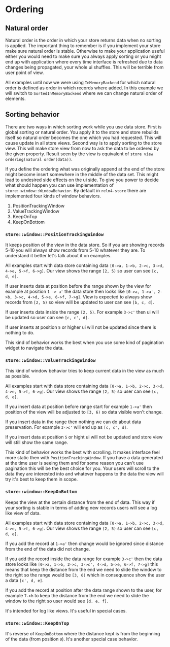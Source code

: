 # Ordering

## Natural order

Natural order is the order in which your store returns data when no sorting is applied. The important thing to remember is if you implement your store
make sure natural order is stable. Otherwise to make your application useful either you would need to make sure you always apply sorting or you might
end up with application where every time interface is refreshed due to data changes being propagated, your whole ui shuffles. This will be terrible
from user point of view.

All examples until now we were using `InMemoryBackend` for which natural order is defined as order in which records where added. In this example we will switch to
`SortedInMemoryBackend` where we can change natural order of elements.

## Sorting behavior

There are two ways in which sorting work while you use data store. First is global sorting or natural order. You apply it to the store and store rebuilds itself so
natural order becomes the one which you had requested. This will cause update in all store views. Second way is to apply sorting to the store view.
This will make store view from now to ask the data to be ordered by the given property. Result seen by the view is equivalent of
`store view ordering(natural order(data))`.

If you define the ordering what was originally append at the end of the store might become insert somewhere in the middle of the data set. This might
lead to undesired side effects on the ui side. To give you power to decide what should happen you can use implementation of `store::window::WindowBehavior`.
By default in `relm4-store` there are implemented four kinds of window behaviors.

1. PositionTrackingWindow
2. ValueTrackingWindow
3. KeepOnTop
4. KeepOnBottom

### `store::window::PositionTrackingWindow`

It keeps position of the view in the data store. So if you are showing records 5-10 you will always show records from 5-10 whatever they are. To understand
it better let's talk about it on examples.

All examples start with data store containing data `[0->a, 1->b, 2->c, 3->d, 4->e, 5->f, 6->g]`. Our view shows the range `[2, 5)` so user can see `[c, d, e]`.

If user inserts data at position before the range shown by the view for example at position `1 -> a'` the data store then looks like
`[0->a, 1->a', 2->b, 3->c, 4->d, 5->e, 6->f, 7->g]`. View is expected to always show records from `[2, 5)` so view will be updated to user can see `[b, c, d]`.

If user inserts data inside the range `[2, 5)`. For example `3->c'` then ui will be updated so user can see `[c, c', d]`.

If user inserts at position `5` or higher ui will not be updated since there is nothing to do.

This kind of behavior works the best when you use some kind of pagination widget to navigate the data.

### `store::window::ValueTrackingWindow`

This kind of window behavior tries to keep current data in the view as much as possible.

All examples start with data store containing data `[0->a, 1->b, 2->c, 3->d, 4->e, 5->f, 6->g]`. Our view shows the range `[2, 5)` so user can see `[c, d, e]`.

If you insert data at position before range start for example `1->a'` then position of the view will be adjusted to `[3, 6)` so data visible won't change.

If you insert data in the range then nothing we can do about data preservation. For example `3->c'` will end up as `[c, c', d]`.

If you insert data at position `5` or hight ui will not be updated and store view will still show the same range.

This kind of behavior works the best with scrolling. It makes interface feel more static then with `PositionTrackingWindow`. If you have a data generated at
the time user is seeing them and for some reason you can't use pagination this will be the best choice for you. Your users will scroll to the data they are
interested into and whatever happens to the data the view will try it's best to keep them in scope.

### `store::window::KeepOnBottom`

Keeps the view at the certain distance from the end of data. This way if your sorting is stable in terms of adding new records users will see a log like view
of data.

All examples start with data store containing data `[0->a, 1->b, 2->c, 3->d, 4->e, 5->f, 6->g]`. Our view shows the range `[2, 5)` so user can see `[c, d, e]`.

If you add the record at `1->a'` then change would be ignored since distance from the end of the data did not change.

If you add the record inside the data range for example `3->c'` then the data store looks like `[0->a, 1->b, 2->c, 3->c', 4->d, 5->e, 6->f, 7->g]` this means that
keep the distance from the end we need to slide the window to the right so the range would be `[3, 6)` which in consequence show the user a data `[c', d, e]`.

If you add the record at position after the data range shown to the user, for example `7->h` to keep the distance from the end we need to slide the window to the
right so user would see `[d. e. f]`.

It's intended for log like views. It's useful in special cases.

### `store::window::KeepOnTop`

It's reverse of `KeepOnBottom` where the distance kept is from the beginning of the data (from position `0`). It's another special case behavior.
